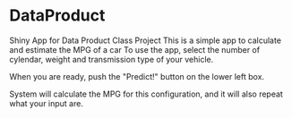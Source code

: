 # DataProduct
Shiny App for Data Product Class Project
This is a simple app to calculate and estimate the MPG of a car
To use the app, select the number of cylendar, weight and transmission type of your vehicle.

When you are ready, push the "Predict!" button on the lower left box.

System will calculate the MPG for this configuration, and it will also repeat what your input are. 
